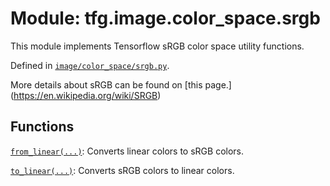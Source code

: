 <div itemscope itemtype="http://developers.google.com/ReferenceObject">
<meta itemprop="name" content="tfg.image.color_space.srgb" />
<meta itemprop="path" content="Stable" />
</div>

# Module: tfg.image.color_space.srgb

This module implements Tensorflow sRGB color space utility functions.



Defined in [`image/color_space/srgb.py`](https://github.com/tensorflow/agents/tree/master/tensorflow_graphics/image/color_space/srgb.py).

<!-- Placeholder for "Used in" -->

More details about sRGB can be found on [this page.]
(https://en.wikipedia.org/wiki/SRGB)

## Functions

[`from_linear(...)`](../../../tfg/image/color_space/srgb/from_linear.md): Converts linear colors to sRGB colors.

[`to_linear(...)`](../../../tfg/image/color_space/srgb/to_linear.md): Converts sRGB colors to linear colors.

